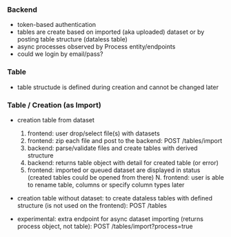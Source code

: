 
### Backend

- token-based authentication
- tables are create based on imported (aka uploaded) dataset or by posting table structure (dataless table)
- async processes observed by Process entity/endpoints
- could we login by email/pass?


### Table

- table structude is defined during creation and cannot be changed later



### Table / Creation (as Import)

- creation table from dataset
    1. frontend: user drop/select file(s) with datasets
    2. frontend: zip each file and post to the backend: POST /tables/import
    3. backend: parse/validate files and create tables with derived structure
    4. backend: returns table object with detail for created table (or error)
    5. frontend: imported or queued dataset are displayed in status (created tables could be opened from there)
    N. frontend: user is able to rename table, columns or specify column types later

- creation table without dataset: to create dataless tables with defined structure
(is not used on the frontend): POST /tables

- experimental: extra endpoint for async dataset importing
(returns process object, not table): POST /tables/import?process=true

